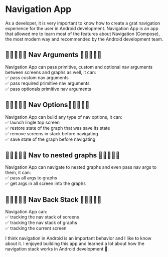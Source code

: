 # Navigation App
As a developer, it is very important to know how to create a grat navigation experience for the user in Android development.  Navigation App is an app that allowed me to learn most of the features about Navigation (Compose), the most modern way and recommended by the Android development team.

## 💚💚💚💚💚 Nav Arguments 💚💚💚💚💚
Navigation App can pass primitive, custom and optional nav arguments between screens and graphs as well, it can:<br> 
✅ pass custom nav arguments<br>
✅ pass required primitive nav arguments<br>
✅ pass optionals primitive nav arguments<br>


## 💚💚💚💚💚 Nav Options💚💚💚💚💚
Navigation App can build any type of nav options, it can:<br>
✅ launch lingle top screen<br>
✅ restore state of the graph that was save its state<br>
✅ remove screens in stack before navigating<br>
✅ save state of the graph before navigating<br>


## 💚💚💚💚💚 Nav to nested graphs 💚💚💚💚💚
Navigation App can navigate to nested graphs and even pass nav args to them, it can:<br>
✅ pass all args to graphs<br>
✅ get args in all screen into the graphs<br>

## 💚💚💚💚💚 Nav Back Stack 💚💚💚💚💚
Navigation App can:<br>
✅ tracking the nav stack of screens<br>
✅ tracking the nav stack of graphs<br>
✅ tracking the current screen<br>

I think navigation in Android is an important behavior and I like to know about it. I enjoyed building this app and learned a lot about how the navigation stack works in Android development 💚.
